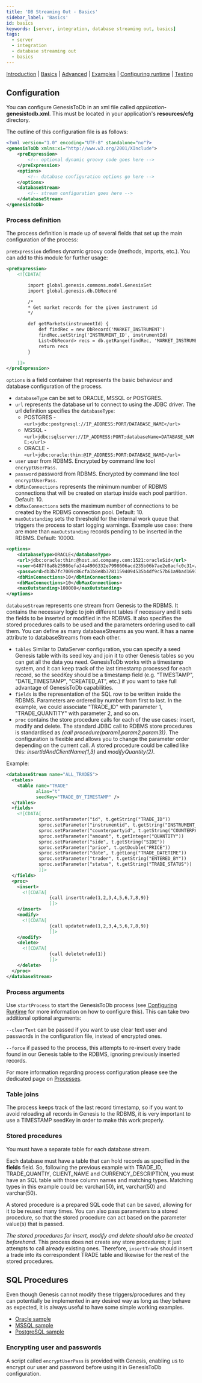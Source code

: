 ```yaml
---
title: 'DB Streaming Out - Basics'
sidebar_label: 'Basics'
id: basics
keywords: [server, integration, database streaming out, basics]
tags:
  - server
  - integration
  - database streaming out
  - basics
---
```


[Introduction](/server/integration/database-streaming-out/introduction)  | [Basics](/server/integration/database-streaming-out/basics) | [Advanced](/server/integration/database-streaming-out/advanced) | [Examples](/server/integration/database-streaming-out/examples) | [Configuring runtime](/server/integration/database-streaming-out/configuring-runtime) | [Testing](/server/integration/database-streaming-out/testing)

## Configuration

You can configure GenesisToDb in an xml file called _application_**-genesistodb.xml**. This must be located in your application's **resources/cfg** directory.

The outline of this configuration file is as follows:

```xml
<?xml version="1.0" encoding="UTF-8" standalone="no"?>
<genesisToDb xmlns:xi="http://www.w3.org/2001/XInclude">
    <preExpression>
        <!-- optional dynamic groovy code goes here -->
    </preExpression>
    <options>
        <!-- database configuration options go here -->
    </options>
    <databaseStream>
        <!-- stream configuration goes here -->
    </databaseStream>
</genesisToDb>
```

### Process definition

The process definition is made up of several fields that set up the main configuration of the process:

`preExpression` defines dynamic groovy code (methods, imports, etc.). You can add to this module for further usage:

```xml
<preExpression>
    <![CDATA[

        import global.genesis.commons.model.GenesisSet
        import global.genesis.db.DbRecord

        /*
        * Get market records for the given instrument id
        */

        def getMarkets(instrumentId) {
            def findRec = new DbRecord('MARKET_INSTRUMENT')
            findRec.setString('INSTRUMENT_ID', instrumentId)
            List<DbRecord> recs = db.getRange(findRec, 'MARKET_INSTRUMENT_BY_INSTRUMENT_ID_MARKET_ID').get()
            return recs
        }

    ]]>
</preExpression>
```

`options` is a field container that represents the basic behaviour and database configuration of the process.

* `databaseType` can be set to ORACLE, MSSQL or POSTGRES.
* `url` represents the database url to connect to using the JDBC driver. The url definition specifies the `databaseType`:
    * POSTGRES - `<url>jdbc:postgresql://IP_ADDRESS:PORT/DATABASE_NAME</url>`
    * MSSQL - `<url>jdbc:sqlserver://IP_ADDRESS:PORT;databaseName=DATABASE_NAME;</url>`
    * ORACLE - `<url>jdbc:oracle:thin:@IP_ADDRESS:PORT:DATABASE_NAME</url>`
* `user` user from RDBMS. Encrypted by command line tool `encryptUserPass`.
* `password` password from RDBMS. Encrypted by command line tool `encryptUserPass`.
* `dbMinConnections` represents the minimum number of RDBMS connections that will be created on startup inside each pool partition. Default: 10.
* `dbMaxConnections` sets the maximum number of connections to be created by the RDBMS connection pool. Default: 10.
* `maxOutstanding` sets the threshold for the internal work queue that triggers the process to start logging warnings. Example use case: there are more than `maxOutstanding` records pending to be inserted in the RDBMS. Default: 10000.

```xml
<options>
    <databaseType>ORACLE</databaseType>
    <url>jdbc:oracle:thin:@host.ad.company.com:1521:oracleSid</url>
    <user>6487f8a8b25986efa34a4906332e7998606acd235b06b7ae2e8acfc0c31</user>
    <password>db3b7fc7009c86cfa1b8e8b37811594094535b4df9c57b61a9bad169332e1f7c</password>
    <dbMinConnections>10</dbMinConnections>
    <dbMaxConnections>10</dbMaxConnections>
    <maxOutstanding>100000</maxOutstanding>
</options>
```

`databaseStream` represents one stream from Genesis to the RDBMS. It contains the necessary logic to join different tables if necessary and it sets the fields to be inserted or modified in the RDBMS. It also specifies the stored procedures calls to be used and the parameters ordering used to call them. You can define as many databaseStreams as you want. It has a name attribute to databaseStreams from each other.

* `tables` Similar to DataServer configuration, you can specify a seed Genesis table with its seed key and join it to other Genesis tables so you can get all the data you need. GenesisToDb works with a timestamp system, and it can keep track of the last timestamp processed for each record, so the seedKey should be a timestamp field (e.g. "TIMESTAMP", "DATE_TIMESTAMP", "CREATED_AT", etc.) if you want to take full advantage of GenesisToDb capabilities.
* `fields` is the representation of the SQL row to be written inside the RDBMS. Parameters are ordered by number from first to last. In the example, we could associate "TRADE_ID" with parameter 1, "TRADE_QUANTITY" with parameter 2, and so on.
* `proc` contains the store procedure calls for each of the use cases: insert, modify and delete. The standard JDBC call to RDBMS store procedures is standardised as _{call procedure(param1,param2,param3)}_. The configuration is flexible and allows you to change the parameter order depending on the current call. A stored procedure could be called like this: _insertIdAndClientName(1,3)_ and _modifyQuantity(2)_.

Example:

```xml
<databaseStream name="ALL_TRADES">
  <tables>
    <table name="TRADE"
           alias="t"
           seedKey="TRADE_BY_TIMESTAMP" />
  </tables>
  <fields>
    <![CDATA[
            sproc.setParameter("id", t.getString("TRADE_ID"))
            sproc.setParameter("instrumentid", t.getString("INSTRUMENT_ID"))
            sproc.setParameter("counterpartyid", t.getString("COUNTERPARTY_ID"))
            sproc.setParameter("amount", t.getInteger("QUANTITY"))
            sproc.setParameter("side", t.getString("SIDE"))
            sproc.setParameter("price", t.getDouble("PRICE"))
            sproc.setParameter("date", t.getLong("TRADE_DATETIME"))
            sproc.setParameter("trader", t.getString("ENTERED_BY"))
            sproc.setParameter("status", t.getString("TRADE_STATUS"))
            ]]>
  </fields>
  <proc>
    <insert>
      <![CDATA[
                {call inserttrade(1,2,3,4,5,6,7,8,9)}
                ]]>
    </insert>
    <modify>
      <![CDATA[
                {call updatetrade(1,2,3,4,5,6,7,8,9)}
                ]]>
    </modify>
    <delete>
      <![CDATA[
                {call deletetrade(1)}
                ]]>
    </delete>
  </proc>
</databaseStream>
```

### Process arguments

Use `startProcess` to start the GenesisToDb process (see [Configuring Runtime](/server/integration/database-streaming-out/configuring-runtime/) for more information on how to configure this). This can take two additional optional arguments:

`--clearText` can be passed if you want to use clear text user and passwords in the configuration file, instead of encrypted ones.

`--force` if passed to the process, this  attempts to re-insert every trade found in our Genesis table to the RDBMS, ignoring previously inserted records.

For more information regarding process configuration please see the dedicated page on [Processes](/server/configuring-runtime/processes).

### Table joins

The process keeps track of the last record timestamp, so if you want to avoid reloading all records in Genesis to the RDBMS, it is very important to use a TIMESTAMP seedKey in order to make this work properly.

### Stored procedures

You must have a separate table for each database stream.

Each database must have a table that can hold records as specified in the **fields** field. So, following the previous example with TRADE_ID, TRADE_QUANTIY, CLIENT_NAME and CURRENCY_DESCRIPTION, you must have an SQL table with those column names and matching types. Matching types in this example could be: varchar(50), int, varchar(50) and varchar(50).

A stored procedure is a prepared SQL code that can be saved, allowing for it to be reused many times. You can also pass parameters to a stored procedure, so that the stored procedure can act based on the parameter value(s) that is passed.

_The stored procedures for insert, modify and delete should also be created beforehand_. This process does not create any store procedures; it just attempts to call already existing ones. Therefore, `insertTrade` should insert a trade into its correspondent TRADE table and likewise for the rest of the stored procedures.

## SQL Procedures

Even though Genesis cannot modify these triggers/procedures and they can potentially be implemented in any desired way as long as they behave as expected, it is always useful to have some simple working examples.

* [Oracle sample](/server/integration/database-streaming-out/examples/#oracle-sample)
* [MSSQL sample](/server/integration/database-streaming-out/examples/#mssql-sample)
* [PostgreSQL sample](/server/integration/database-streaming-out/examples/#postgresql-sample)

### Encrypting user and passwords

A script called `encryptUserPass` is provided with Genesis, enabling us to encrypt our user and password before using it in GenesisToDb configuration.